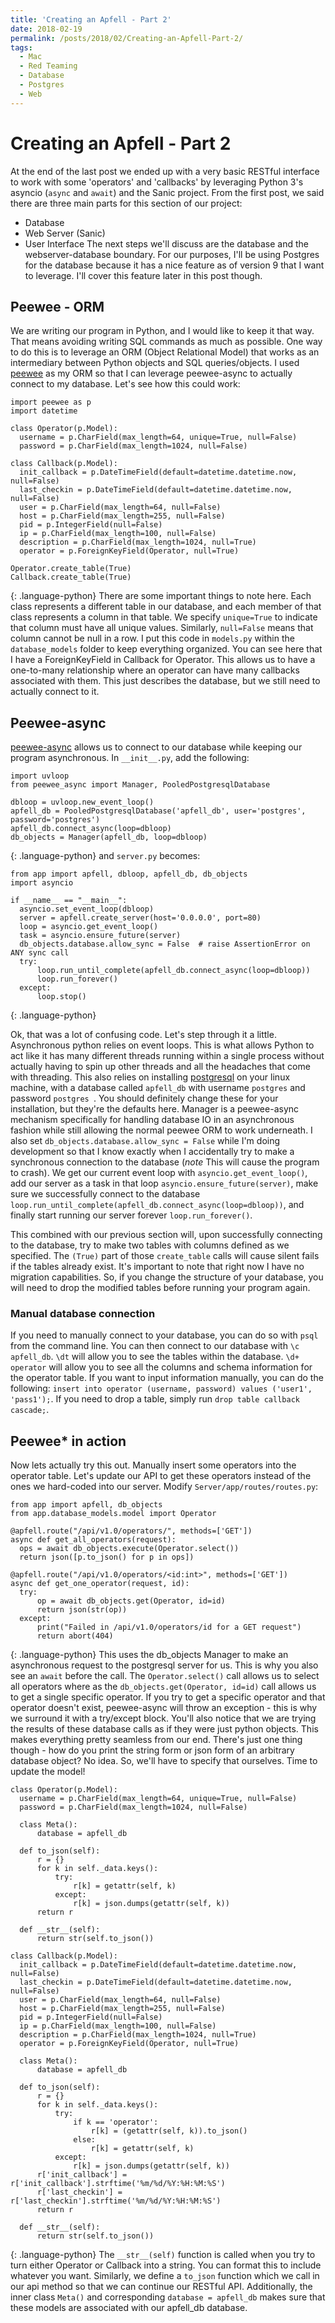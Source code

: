 ```yaml
---
title: 'Creating an Apfell - Part 2'
date: 2018-02-19
permalink: /posts/2018/02/Creating-an-Apfell-Part-2/
tags:
  - Mac
  - Red Teaming
  - Database
  - Postgres
  - Web
---
```

# Creating an Apfell - Part 2

At the end of the last post we ended up with a very basic RESTful interface to work with some 'operators' and 'callbacks' by leveraging Python 3's asyncio (`async` and `await`) and the Sanic project.
From the first post, we said there are three main parts for this section of our project:
* Database
* Web Server (Sanic)
* User Interface
The next steps we'll discuss are the database and the webserver-database boundary. For our purposes, I'll be using Postgres for the database because it has a nice feature as of version 9 that I want to leverage.
I'll cover this feature later in this post though.

## Peewee - ORM

We are writing our program in Python, and I would like to keep it that way. That means avoiding writing SQL commands as much as possible.
One way to do this is to leverage an ORM (Object Relational Model) that works as an intermediary between Python objects and SQL queries/objects. 
I used [peewee](http://peewee.readthedocs.io/en/latest/) as my ORM so that I can leverage peewee-async to actually connect to my database.
Let's see how this could work:
~~~
import peewee as p
import datetime

class Operator(p.Model):
  username = p.CharField(max_length=64, unique=True, null=False)
  password = p.CharField(max_length=1024, null=False)
  
class Callback(p.Model):
  init_callback = p.DateTimeField(default=datetime.datetime.now, null=False)
  last_checkin = p.DateTimeField(default=datetime.datetime.now, null=False)
  user = p.CharField(max_length=64, null=False)
  host = p.CharField(max_length=255, null=False)
  pid = p.IntegerField(null=False)
  ip = p.CharField(max_length=100, null=False)
  description = p.CharField(max_length=1024, null=True)
  operator = p.ForeignKeyField(Operator, null=True)

Operator.create_table(True)
Callback.create_table(True)
~~~
{: .language-python}
There are some important things to note here. Each class represents a different table in our database, and each member of that class represents a column in that table.
We specify `unique=True` to indicate that column must have all unique values. Similarly, `null=False` means that column cannot be null in a row.
I put this code in `models.py` within the `database_models` folder to keep everything organized.
You can see here that I have a ForeignKeyField in Callback for Operator. This allows us to have a one-to-many relationship where an operator can have many callbacks associated with them. 
This just describes the database, but we still need to actually connect to it.

## Peewee-async 

[peewee-async](https://peewee-async.readthedocs.io/en/latest/peewee_async/api.html#) allows us to connect to our database while keeping our program asynchronous.
In `__init__.py`, add the following:
~~~
import uvloop
from peewee_async import Manager, PooledPostgresqlDatabase

dbloop = uvloop.new_event_loop()
apfell_db = PooledPostgresqlDatabase('apfell_db', user='postgres', password='postgres')
apfell_db.connect_async(loop=dbloop)
db_objects = Manager(apfell_db, loop=dbloop)
~~~
{: .language-python}
and `server.py` becomes:
~~~
from app import apfell, dbloop, apfell_db, db_objects
import asyncio

if __name__ == "__main__":
  asyncio.set_event_loop(dbloop)
  server = apfell.create_server(host='0.0.0.0', port=80)
  loop = asyncio.get_event_loop()
  task = asyncio.ensure_future(server)
  db_objects.database.allow_sync = False  # raise AssertionError on ANY sync call
  try:
      loop.run_until_complete(apfell_db.connect_async(loop=dbloop))
      loop.run_forever()
  except:
      loop.stop()
~~~
{: .language-python}

Ok, that was a lot of confusing code. Let's step through it a little. Asynchronous python relies on event loops. This is what allows Python to act like it has many different threads running within a single process without actually having to spin up other threads and all the headaches that come with threading. This also relies on installing [postgresql](https://www.digitalocean.com/community/tutorials/how-to-install-and-use-postgresql-on-ubuntu-16-04) on your linux machine, with a database called `apfell_db` with username `postgres` and password `postgres `. You should definitely change these for your installation, but they're the defaults here. Manager is a peewee-async mechanism specifically for handling database IO in an asynchronous fashion while still allowing the normal peewee ORM to work underneath. I also set `db_objects.database.allow_sync = False` while I'm doing development so that I know exactly when I accidentally try to make a synchronous connection to the database (*note* This will cause the program to crash). We get our current event loop with `asyncio.get_event_loop()`, add our server as a task in that loop `asyncio.ensure_future(server)`, make sure we successfully connect to the database `loop.run_until_complete(apfell_db.connect_async(loop=dbloop))`, and finally start running our server forever `loop.run_forever()`.

This combined with our previous section will, upon successfully connecting to the database, try to make two tables with columns defined as we specified. The `(True)` part of those `create_table` calls will cause silent fails if the tables already exist. It's important to note that right now I have no migration capabilities. So, if you change the structure of your database, you will need to drop the modified tables before running your program again.

### Manual database connection

If you need to manually connect to your database, you can do so with `psql` from the command line. You can then connect to our database with `\c apfell_db`. `\dt` will allow you to see the tables within the database. `\d+ operator` will allow you to see all the columns and schema information for the operator table. If you want to input information manually, you can do the following:
`insert into operator (username, password) values ('user1', 'pass1');`. If you need to drop a table, simply run `drop table callback cascade;`. 

## Peewee\* in action

Now lets actually try this out. Manually insert some operators into the operator table. Let's update our API to get these operators instead of the ones we hard-coded into our server. Modify `Server/app/routes/routes.py`:
~~~
from app import apfell, db_objects
from app.database_models.model import Operator

@apfell.route("/api/v1.0/operators/", methods=['GET'])
async def get_all_operators(request):
  ops = await db_objects.execute(Operator.select())
  return json([p.to_json() for p in ops])

@apfell.route("/api/v1.0/operators/<id:int>", methods=['GET'])
async def get_one_operator(request, id):
  try:
      op = await db_objects.get(Operator, id=id)
      return json(str(op))
  except:
      print("Failed in /api/v1.0/operators/id for a GET request")
      return abort(404)
~~~
{: .language-python}
This uses the db_objects Manager to make an asynchronous request to the postgresql server for us. This is why you also see an `await` before the call. The `Operator.select()` call allows us to select all operators where as the `db_objects.get(Operator, id=id)` call allows us to get a single specific operator. If you try to get a specific operator and that operator doesn't exist, peewee-async will throw an exception - this is why we surround it with a try/except block. You'll also notice that we are trying the results of these database calls as if they were just python objects. This makes everything pretty seamless from our end. There's just one thing though - how do you print the string form or json form of an arbitrary database object? No idea. So, we'll have to specify that ourselves. Time to update the model!
~~~
class Operator(p.Model):
  username = p.CharField(max_length=64, unique=True, null=False)
  password = p.CharField(max_length=1024, null=False)

  class Meta():
      database = apfell_db

  def to_json(self):
      r = {}
      for k in self._data.keys():
          try:
              r[k] = getattr(self, k)
          except:
              r[k] = json.dumps(getattr(self, k))
      return r

  def __str__(self):
      return str(self.to_json())

class Callback(p.Model):
  init_callback = p.DateTimeField(default=datetime.datetime.now, null=False)
  last_checkin = p.DateTimeField(default=datetime.datetime.now, null=False)
  user = p.CharField(max_length=64, null=False)
  host = p.CharField(max_length=255, null=False)
  pid = p.IntegerField(null=False)
  ip = p.CharField(max_length=100, null=False)
  description = p.CharField(max_length=1024, null=True)
  operator = p.ForeignKeyField(Operator, null=True)

  class Meta():
      database = apfell_db

  def to_json(self):
      r = {}
      for k in self._data.keys():
          try:
              if k == 'operator':
                  r[k] = (getattr(self, k)).to_json()
              else:
                  r[k] = getattr(self, k)
          except:
              r[k] = json.dumps(getattr(self, k))
      r['init_callback'] = r['init_callback'].strftime('%m/%d/%Y:%H:%M:%S')
      r['last_checkin'] = r['last_checkin'].strftime('%m/%d/%Y:%H:%M:%S')
      return r

  def __str__(self):
      return str(self.to_json())
~~~
{: .language-python}
The `__str__(self)` function is called when you try to turn either Operator or Callback into a string. You can format this to include whatever you want. Similarly, we define a `to_json` function which we call in our api method so that we can continue our RESTful API. Additionally, the inner class `Meta()` and corresponding `database = apfell_db` makes sure that these models are associated with our apfell_db database.
